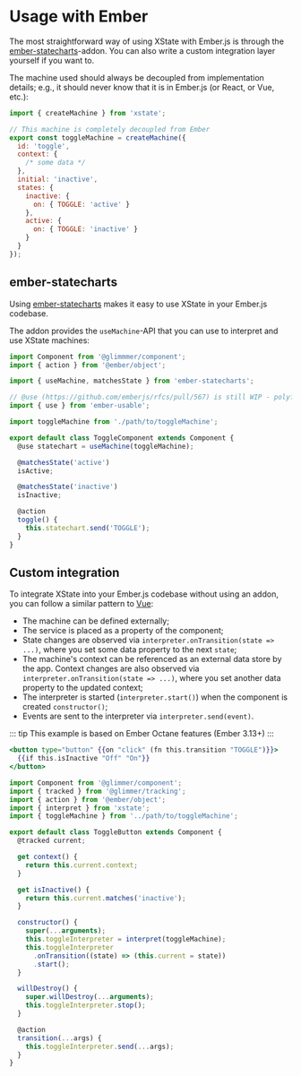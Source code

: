# Usage with Ember

The most straightforward way of using XState with Ember.js is through the [ember-statecharts](https://ember-statecharts.com)-addon.
You can also write a custom integration layer yourself if you want to.

The machine used should always be decoupled from implementation details; e.g., it should never know that it is in Ember.js (or React, or Vue, etc.):

```js
import { createMachine } from 'xstate';

// This machine is completely decoupled from Ember
export const toggleMachine = createMachine({
  id: 'toggle',
  context: {
    /* some data */
  },
  initial: 'inactive',
  states: {
    inactive: {
      on: { TOGGLE: 'active' }
    },
    active: {
      on: { TOGGLE: 'inactive' }
    }
  }
});
```

## ember-statecharts

Using [ember-statecharts](https://ember-statecharts.com) makes it easy to use
XState in your Ember.js codebase.

The addon provides the `useMachine`-API that you can use to interpret and use
XState machines:

```js
import Component from '@glimmmer/component';
import { action } from '@ember/object';

import { useMachine, matchesState } from 'ember-statecharts';

// @use (https://github.com/emberjs/rfcs/pull/567) is still WIP - polyfill it
import { use } from 'ember-usable';

import toggleMachine from './path/to/toggleMachine';

export default class ToggleComponent extends Component {
  @use statechart = useMachine(toggleMachine);

  @matchesState('active')
  isActive;

  @matchesState('inactive')
  isInactive;

  @action
  toggle() {
    this.statechart.send('TOGGLE');
  }
}
```

## Custom integration

To integrate XState into your Ember.js codebase without using an addon, you can
follow a similar pattern to [Vue](./vue.md):

- The machine can be defined externally;
- The service is placed as a property of the component;
- State changes are observed via `interpreter.onTransition(state => ...)`, where you set some data property to the next `state`;
- The machine's context can be referenced as an external data store by the app. Context changes are also observed via `interpreter.onTransition(state => ...)`, where you set another data property to the updated context;
- The interpreter is started (`interpreter.start()`) when the component is created `constructor()`;
- Events are sent to the interpreter via `interpreter.send(event)`.

::: tip
This example is based on Ember Octane features (Ember 3.13+)
:::

```handlebars
<button type="button" {{on "click" (fn this.transition "TOGGLE")}}>
  {{if this.isInactive "Off" "On"}}
</button>
```

```js
import Component from '@glimmer/component';
import { tracked } from '@glimmer/tracking';
import { action } from '@ember/object';
import { interpret } from 'xstate';
import { toggleMachine } from '../path/to/toggleMachine';

export default class ToggleButton extends Component {
  @tracked current;

  get context() {
    return this.current.context;
  }

  get isInactive() {
    return this.current.matches('inactive');
  }

  constructor() {
    super(...arguments);
    this.toggleInterpreter = interpret(toggleMachine);
    this.toggleInterpreter
      .onTransition((state) => (this.current = state))
      .start();
  }

  willDestroy() {
    super.willDestroy(...arguments);
    this.toggleInterpreter.stop();
  }

  @action
  transition(...args) {
    this.toggleInterpreter.send(...args);
  }
}
```
